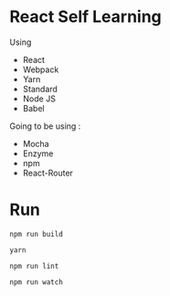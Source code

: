 # React Self Learning

Using
- React
- Webpack
- Yarn
- Standard
- Node JS
- Babel

Going to be using :
- Mocha
- Enzyme
- npm
- React-Router


# Run
```shell
npm run build
```

```shell
yarn
```

```shell
npm run lint
```

```shell
npm run watch
```
